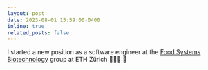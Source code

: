 ```yaml
---
layout: post
date: 2023-08-01 15:59:00-0400
inline: true
related_posts: false
---
```


I started a new position as a software engineer at the [Food Systems Biotechnology](https://fsb.ethz.ch/) group at ETH Zürich 👨🏻‍💻 🚀
